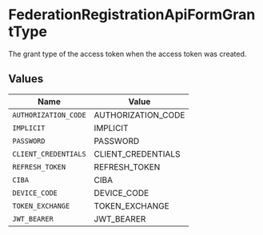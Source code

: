 # FederationRegistrationApiFormGrantType

The grant type of the access token when the access token was created.



## Values

| Name                 | Value                |
| -------------------- | -------------------- |
| `AUTHORIZATION_CODE` | AUTHORIZATION_CODE   |
| `IMPLICIT`           | IMPLICIT             |
| `PASSWORD`           | PASSWORD             |
| `CLIENT_CREDENTIALS` | CLIENT_CREDENTIALS   |
| `REFRESH_TOKEN`      | REFRESH_TOKEN        |
| `CIBA`               | CIBA                 |
| `DEVICE_CODE`        | DEVICE_CODE          |
| `TOKEN_EXCHANGE`     | TOKEN_EXCHANGE       |
| `JWT_BEARER`         | JWT_BEARER           |